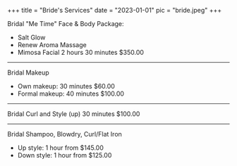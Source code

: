 +++
title = "Bride's Services"
date = "2023-01-01"
pic = "bride.jpeg"
+++

Bridal "Me Time" Face & Body Package:
* Salt Glow
* Renew Aroma Massage
* Mimosa Facial
2 hours 30 minutes $350.00
___
Bridal Makeup
* Own makeup: 30 minutes $60.00
* Formal makeup: 40 minutes $100.00
___
Bridal Curl and Style (up)
30 minutes $100.00
___
Bridal Shampoo, Blowdry, Curl/Flat Iron
* Up style: 1 hour from $145.00
* Down style: 1 hour from $125.00